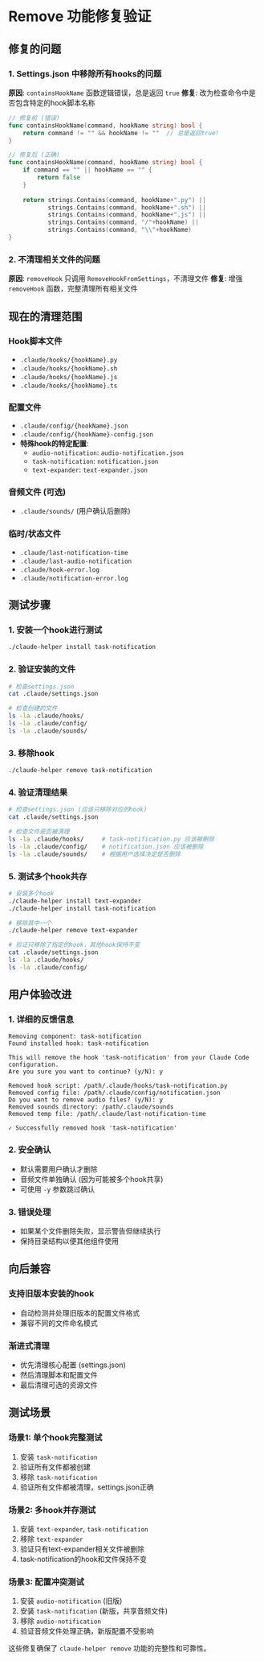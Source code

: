 # Remove 功能修复验证

## 修复的问题

### 1. Settings.json 中移除所有hooks的问题
**原因**: `containsHookName` 函数逻辑错误，总是返回 `true`
**修复**: 改为检查命令中是否包含特定的hook脚本名称

```go
// 修复前 (错误)
func containsHookName(command, hookName string) bool {
    return command != "" && hookName != ""  // 总是返回true!
}

// 修复后 (正确)  
func containsHookName(command, hookName string) bool {
    if command == "" || hookName == "" {
        return false
    }
    
    return strings.Contains(command, hookName+".py") || 
           strings.Contains(command, hookName+".sh") ||
           strings.Contains(command, hookName+".js") ||
           strings.Contains(command, "/"+hookName) ||
           strings.Contains(command, "\\"+hookName)
}
```

### 2. 不清理相关文件的问题
**原因**: `removeHook` 只调用 `RemoveHookFromSettings`，不清理文件
**修复**: 增强 `removeHook` 函数，完整清理所有相关文件

## 现在的清理范围

### Hook脚本文件
- `.claude/hooks/{hookName}.py`
- `.claude/hooks/{hookName}.sh`
- `.claude/hooks/{hookName}.js`
- `.claude/hooks/{hookName}.ts`

### 配置文件
- `.claude/config/{hookName}.json`
- `.claude/config/{hookName}-config.json`
- **特殊hook的特定配置**:
  - `audio-notification`: `audio-notification.json`
  - `task-notification`: `notification.json`
  - `text-expander`: `text-expander.json`

### 音频文件 (可选)
- `.claude/sounds/` (用户确认后删除)

### 临时/状态文件
- `.claude/last-notification-time`
- `.claude/last-audio-notification`
- `.claude/hook-error.log`
- `.claude/notification-error.log`

## 测试步骤

### 1. 安装一个hook进行测试
```bash
./claude-helper install task-notification
```

### 2. 验证安装的文件
```bash
# 检查settings.json
cat .claude/settings.json

# 检查创建的文件
ls -la .claude/hooks/
ls -la .claude/config/
ls -la .claude/sounds/
```

### 3. 移除hook
```bash
./claude-helper remove task-notification
```

### 4. 验证清理结果
```bash
# 检查settings.json (应该只移除对应的hook)
cat .claude/settings.json

# 检查文件是否被清理
ls -la .claude/hooks/     # task-notification.py 应该被删除
ls -la .claude/config/    # notification.json 应该被删除
ls -la .claude/sounds/    # 根据用户选择决定是否删除
```

### 5. 测试多个hook共存
```bash
# 安装多个hook
./claude-helper install text-expander
./claude-helper install task-notification

# 移除其中一个
./claude-helper remove text-expander

# 验证只移除了指定的hook，其他hook保持不变
cat .claude/settings.json
ls -la .claude/hooks/
ls -la .claude/config/
```

## 用户体验改进

### 1. 详细的反馈信息
```
Removing component: task-notification
Found installed hook: task-notification

This will remove the hook 'task-notification' from your Claude Code configuration.
Are you sure you want to continue? (y/N): y

Removed hook script: /path/.claude/hooks/task-notification.py
Removed config file: /path/.claude/config/notification.json
Do you want to remove audio files? (y/N): y
Removed sounds directory: /path/.claude/sounds
Removed temp file: /path/.claude/last-notification-time

✓ Successfully removed hook 'task-notification'
```

### 2. 安全确认
- 默认需要用户确认才删除
- 音频文件单独确认 (因为可能被多个hook共享)
- 可使用 `-y` 参数跳过确认

### 3. 错误处理
- 如果某个文件删除失败，显示警告但继续执行
- 保持目录结构以便其他组件使用

## 向后兼容

### 支持旧版本安装的hook
- 自动检测并处理旧版本的配置文件格式
- 兼容不同的文件命名模式

### 渐进式清理
- 优先清理核心配置 (settings.json)
- 然后清理脚本和配置文件
- 最后清理可选的资源文件

## 测试场景

### 场景1: 单个hook完整测试
1. 安装 `task-notification`
2. 验证所有文件都被创建
3. 移除 `task-notification`
4. 验证所有文件都被清理，settings.json正确

### 场景2: 多hook并存测试
1. 安装 `text-expander`, `task-notification`
2. 移除 `text-expander`
3. 验证只有text-expander相关文件被删除
4. task-notification的hook和文件保持不变

### 场景3: 配置冲突测试
1. 安装 `audio-notification` (旧版)
2. 安装 `task-notification` (新版，共享音频文件)
3. 移除 `audio-notification`
4. 验证音频文件处理正确，新版配置不受影响

这些修复确保了 `claude-helper remove` 功能的完整性和可靠性。